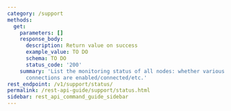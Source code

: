 ```yaml
---
category: /support
methods:
  get:
    parameters: []
    response_body:
      description: Return value on success
      example_value: TO DO
      schema: TO DO
      status_code: '200'
    summary: 'List the monitoring status of all nodes: whether various kinds of monitoring
      connections are enabled/connected/etc.'
rest_endpoint: /v1/support/status/
permalink: /rest-api-guide/support/status.html
sidebar: rest_api_command_guide_sidebar
---
```

